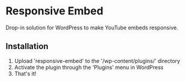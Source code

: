 # Responsive Embed

Drop-in solution for WordPress to make YouTube embeds responsive.

## Installation

1. Upload 'responsive-embed' to the '/wp-content/plugins/' directory
2. Activate the plugin through the 'Plugins' menu in WordPress
3. That's it!

